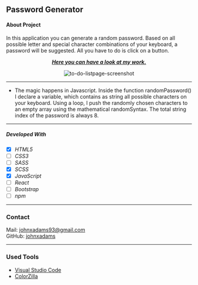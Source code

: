 ## Password Generator

#### About Project
In this application you can generate a random password. Based on all possible letter and special character combinations of your keyboard, a password will be suggested. All you have to do is click on a button. 

<div align="center">

**_[Here you can have a look at my work.](https://johnxadams.github.io/password-generator/)_**

![to-do-listpage-screenshot](./src/images/password-generator-gif.gif)

---
</div>

- The magic happens in Javascript. Inside the 
function randomPassword() I declare a variable, which contains as string all possible characters on your keyboard. Using a loop, I push the randomly chosen characters to an empty array using the mathematical randomSyntax.  The total string index of the password is always 8.
---

##### Developed With

- [x] _HTML5_
- [ ] _CSS3_
- [ ] _SASS_
- [x] _SCSS_
- [x] _JavaScript_
- [ ] _React_
- [ ] _Bootstrap_
- [ ] _npm_

---

### Contact

Mail: <johnxadams93@gmail.com><br>
GitHub: [johnxadams](https://github.com/johnxadams)<br>

---

### Used Tools

- [Visual Studio Code](https://code.visualstudio.com/)
- [ColorZilla](https://www.colorzilla.com/chrome/)
